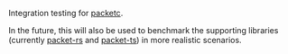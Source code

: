 
Integration testing for [packetc](https://github.com/EverCrawl/packetc).

In the future, this will also be used to benchmark the supporting libraries (currently [packet-rs](https://github.com/EverCrawl/packet-rs) and [packet-ts](https://github.com/EverCrawl/packet-ts)) in more realistic scenarios.
